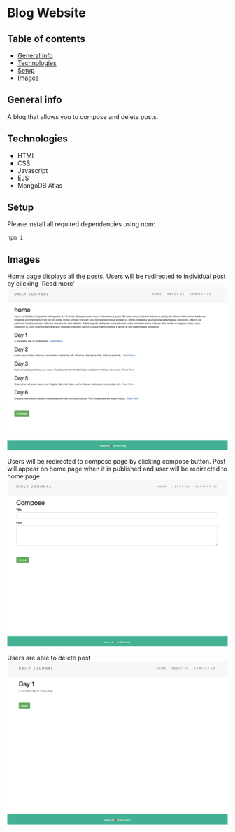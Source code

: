 # Blog Website

## Table of contents
- [General info](#general-info)
- [Technologies](#technologies)
- [Setup](#setup)
- [Images](#images)

## General info
A blog that allows you to compose and delete posts.


## Technologies
- HTML
- CSS
- Javascript
- EJS
- MongoDB Atlas

## Setup
Please install all required dependencies using npm:
```
npm i
```

## Images

Home page displays all the posts. Users will be redirected to individual post by clicking 'Read more'
![home](/images/home.png)


Users will be redirected to compose page by clicking compose button. Post will appear on home page when it is published and user will be redirected to home page
![compose](/images/compose.png)


Users are able to delete post
![post](/images/individual_post.png)